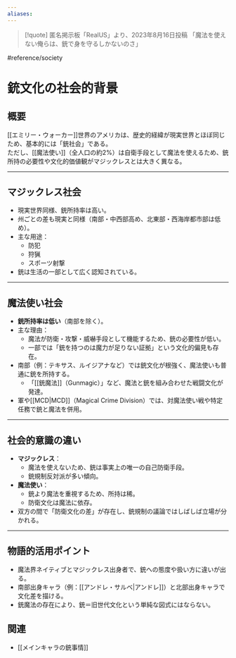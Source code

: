 ```yaml
---
aliases:
---
```

> [!quote]  匿名掲示板「RealUS」より、2023年8月16日投稿
> 「魔法を使えない俺らは、銃で身を守るしかないのさ」  

#reference/society  
# 銃文化の社会的背景

## 概要
[[エミリー・ウォーカー]]世界のアメリカは、歴史的経緯が現実世界とほぼ同じため、基本的には「銃社会」である。  
ただし、[[魔法使い]]（全人口の約2%）は自衛手段として魔法を使えるため、銃所持の必要性や文化的価値観がマジックレスとは大きく異なる。

---

## マジックレス社会
- 現実世界同様、銃所持率は高い。
- 州ごとの差も現実と同様（南部・中西部高め、北東部・西海岸都市部は低め）。
- 主な用途：
  - 防犯
  - 狩猟
  - スポーツ射撃
- 銃は生活の一部として広く認知されている。

---

## 魔法使い社会
- **銃所持率は低い**（南部を除く）。
- 主な理由：
  - 魔法が防衛・攻撃・威嚇手段として機能するため、銃の必要性が低い。
  - 一部では「銃を持つのは魔力が足りない証拠」という文化的偏見も存在。
- 南部（例：テキサス、ルイジアナなど）では銃文化が根強く、魔法使いも普通に銃を所持する。
  - 「[[銃魔法]]（Gunmagic）」など、魔法と銃を組み合わせた戦闘文化が発達。
- 軍や[[MCD|MCD]]（Magical Crime Division）では、対魔法使い戦や特定任務で銃と魔法を併用。

---

## 社会的意識の違い
- **マジックレス**：
  - 魔法を使えないため、銃は事実上の唯一の自己防衛手段。
  - 銃規制反対派が多い傾向。
- **魔法使い**：
  - 銃より魔法を重視するため、所持は稀。
  - 防衛文化は魔法に依存。
- 双方の間で「防衛文化の差」が存在し、銃規制の議論ではしばしば立場が分かれる。

---

## 物語的活用ポイント
- 魔法界ネイティブとマジックレス出身者で、銃への態度や扱い方に違いが出る。
- 南部出身キャラ（例：[[アンドレ・サルベ|アンドレ]]）と北部出身キャラで文化差を描ける。
- 銃魔法の存在により、銃＝旧世代文化という単純な図式にはならない。

## 関連
- [[メインキャラの銃事情]]